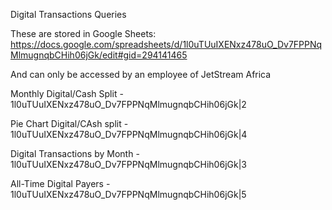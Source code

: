 Digital Transactions Queries

These are stored in Google Sheets: https://docs.google.com/spreadsheets/d/1l0uTUuIXENxz478uO_Dv7FPPNqMlmugnqbCHih06jGk/edit#gid=294141465

And can only be accessed by an employee of JetStream Africa

Monthly Digital/Cash Split - 1l0uTUuIXENxz478uO_Dv7FPPNqMlmugnqbCHih06jGk|2

Pie Chart Digital/CAsh split - 1l0uTUuIXENxz478uO_Dv7FPPNqMlmugnqbCHih06jGk|4

Digital Transactions by Month - 1l0uTUuIXENxz478uO_Dv7FPPNqMlmugnqbCHih06jGk|3

All-Time Digital Payers - 1l0uTUuIXENxz478uO_Dv7FPPNqMlmugnqbCHih06jGk|5
